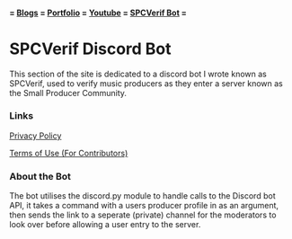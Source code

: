 #### = [Blogs](https://arykdev.wordpress.com) = [Portfolio](portfolio) = [Youtube](youtube.md) = [SPCVerif Bot](SPCVerif) =

# SPCVerif Discord Bot

This section of the site is dedicated to a discord bot I wrote known as SPCVerif, used to verify music producers as they enter a server known as the Small Producer Community.

### Links

[Privacy Policy](privacy.md)

[Terms of Use (For Contributors)](contributing.md)

### About the Bot

The bot utilises the discord.py module to handle calls to the Discord bot API, it takes a command with a users producer profile in as an argument, then sends the link to a seperate (private) channel for the moderators to look over before allowing a user entry to the server.